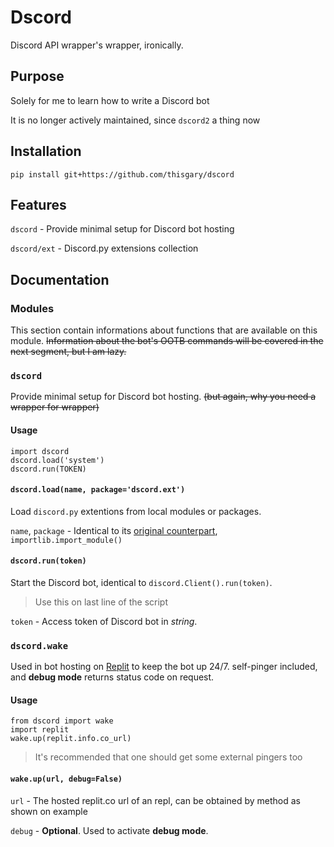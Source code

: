 # Dscord

Discord API wrapper's wrapper, ironically.

## Purpose

Solely for me to learn how to write a Discord bot

It is no longer actively maintained, since `dscord2` a thing now

## Installation

    pip install git+https://github.com/thisgary/dscord

## Features

`dscord` - Provide minimal setup for Discord bot hosting

`dscord/ext` - Discord.py extensions collection

## Documentation

### Modules

This section contain informations about functions that are available on this module. 
~~Information about the bot's OOTB commands will be covered in the next segment, but I am lazy.~~

### `dscord`

Provide minimal setup for Discord bot hosting.
~~(but again, why you need a wrapper for wrapper)~~ 

#### Usage

    import dscord
    dscord.load('system')
    dscord.run(TOKEN)

#### `dscord.load(name, package='dscord.ext')`

Load `discord.py` extentions from local modules or packages.

`name`, `package` - Identical to its [original counterpart](https://docs.python.org/3/library/importlib.html#importlib.import_module), `importlib.import_module()`

#### `dscord.run(token)`

Start the Discord bot, identical to `discord.Client().run(token)`.

> Use this on last line of the script

`token` - Access token of Discord bot in *string*.

### `dscord.wake`

Used in bot hosting on [Replit](https://replit.com) to keep the bot up 24/7. self-pinger included, and **debug mode** returns status code on request.

#### Usage

    from dscord import wake
    import replit
    wake.up(replit.info.co_url)

> It's recommended that one should get some external pingers too
    
#### `wake.up(url, debug=False)`

`url` - The hosted replit.co url of an repl, can be obtained by method as shown on example

`debug` - **Optional**. Used to activate **debug mode**.
